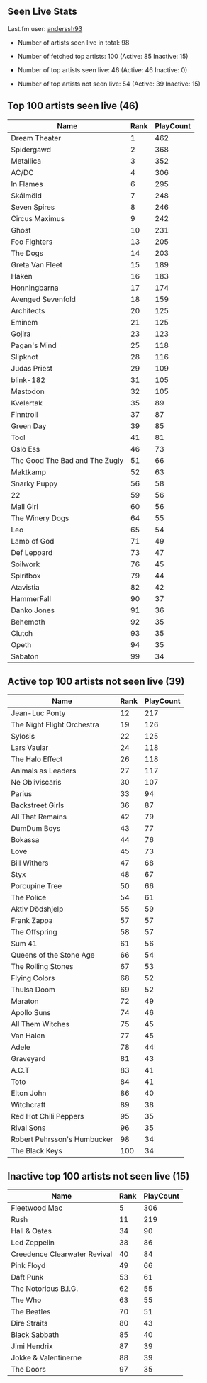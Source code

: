 ## Seen Live Stats

Last.fm user: [anderssh93](https://www.last.fm/user/anderssh93)

- Number of artists seen live in total: 98

- Number of fetched top artists: 100 (Active: 85 Inactive: 15)

- Number of top artists seen live: 46 (Active: 46 Inactive: 0)

- Number of top artists not seen live: 54 (Active: 39 Inactive: 15)

## Top 100 artists seen live (46)

Name                           | Rank | PlayCount
------------------------------ | ---- | ---------
Dream Theater                  | 1    | 462      
Spidergawd                     | 2    | 368      
Metallica                      | 3    | 352      
AC/DC                          | 4    | 306      
In Flames                      | 6    | 295      
Skálmöld                       | 7    | 248      
Seven Spires                   | 8    | 246      
Circus Maximus                 | 9    | 242      
Ghost                          | 10   | 231      
Foo Fighters                   | 13   | 205      
The Dogs                       | 14   | 203      
Greta Van Fleet                | 15   | 189      
Haken                          | 16   | 183      
Honningbarna                   | 17   | 174      
Avenged Sevenfold              | 18   | 159      
Architects                     | 20   | 125      
Eminem                         | 21   | 125      
Gojira                         | 23   | 123      
Pagan's Mind                   | 25   | 118      
Slipknot                       | 28   | 116      
Judas Priest                   | 29   | 109      
blink-182                      | 31   | 105      
Mastodon                       | 32   | 105      
Kvelertak                      | 35   | 89       
Finntroll                      | 37   | 87       
Green Day                      | 39   | 85       
Tool                           | 41   | 81       
Oslo Ess                       | 46   | 73       
The Good The Bad and The Zugly | 51   | 66       
Maktkamp                       | 52   | 63       
Snarky Puppy                   | 56   | 58       
22                             | 59   | 56       
Mall Girl                      | 60   | 56       
The Winery Dogs                | 64   | 55       
Leo                            | 65   | 54       
Lamb of God                    | 71   | 49       
Def Leppard                    | 73   | 47       
Soilwork                       | 76   | 45       
Spiritbox                      | 79   | 44       
Atavistia                      | 82   | 42       
HammerFall                     | 90   | 37       
Danko Jones                    | 91   | 36       
Behemoth                       | 92   | 35       
Clutch                         | 93   | 35       
Opeth                          | 94   | 35       
Sabaton                        | 99   | 34       

## Active top 100 artists not seen live (39)

Name                        | Rank | PlayCount
--------------------------- | ---- | ---------
Jean-Luc Ponty              | 12   | 217      
The Night Flight Orchestra  | 19   | 126      
Sylosis                     | 22   | 125      
Lars Vaular                 | 24   | 118      
The Halo Effect             | 26   | 118      
Animals as Leaders          | 27   | 117      
Ne Obliviscaris             | 30   | 107      
Parius                      | 33   | 94       
Backstreet Girls            | 36   | 87       
All That Remains            | 42   | 79       
DumDum Boys                 | 43   | 77       
Bokassa                     | 44   | 76       
Love                        | 45   | 73       
Bill Withers                | 47   | 68       
Styx                        | 48   | 67       
Porcupine Tree              | 50   | 66       
The Police                  | 54   | 61       
Aktiv Dödshjelp             | 55   | 59       
Frank Zappa                 | 57   | 57       
The Offspring               | 58   | 57       
Sum 41                      | 61   | 56       
Queens of the Stone Age     | 66   | 54       
The Rolling Stones          | 67   | 53       
Flying Colors               | 68   | 52       
Thulsa Doom                 | 69   | 52       
Maraton                     | 72   | 49       
Apollo Suns                 | 74   | 46       
All Them Witches            | 75   | 45       
Van Halen                   | 77   | 45       
Adele                       | 78   | 44       
Graveyard                   | 81   | 43       
A.C.T                       | 83   | 41       
Toto                        | 84   | 41       
Elton John                  | 86   | 40       
Witchcraft                  | 89   | 38       
Red Hot Chili Peppers       | 95   | 35       
Rival Sons                  | 96   | 35       
Robert Pehrsson's Humbucker | 98   | 34       
The Black Keys              | 100  | 34       

## Inactive top 100 artists not seen live (15)

Name                         | Rank | PlayCount
---------------------------- | ---- | ---------
Fleetwood Mac                | 5    | 306      
Rush                         | 11   | 219      
Hall & Oates                 | 34   | 90       
Led Zeppelin                 | 38   | 86       
Creedence Clearwater Revival | 40   | 84       
Pink Floyd                   | 49   | 66       
Daft Punk                    | 53   | 61       
The Notorious B.I.G.         | 62   | 55       
The Who                      | 63   | 55       
The Beatles                  | 70   | 51       
Dire Straits                 | 80   | 43       
Black Sabbath                | 85   | 40       
Jimi Hendrix                 | 87   | 39       
Jokke & Valentinerne         | 88   | 39       
The Doors                    | 97   | 35       
